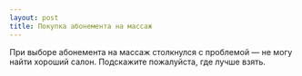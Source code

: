 ```yaml
---
layout: post 
title: Покупка абонемента на массаж 
--- 
```

При выборе абонемента на массаж столкнулся с проблемой — не могу найти хороший салон. Подскажите пожалуйста, где лучше взять.
